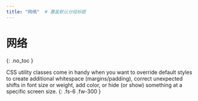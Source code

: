 ```yaml
---
title: "网络"  # 覆盖默认分组标题
---
```


# 网络

{: .no_toc }

CSS utility classes come in handy when you want to override default styles to create additional whitespace (margins/padding), correct unexpected shifts in font size or weight, add color, or hide 
(or show) something at a specific screen size.
{: .fs-6 .fw-300 }